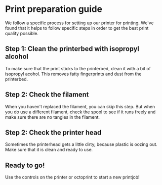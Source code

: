 # Print preparation guide
We follow a specific process for setting up our printer for printing. 
We've found that it helps to follow specific steps in order to get the 
best print quality possible.

## Step 1: Clean the printerbed with isopropyl alcohol
To make sure that the print sticks to the printerbed, clean it with a bit 
of isopropyl acohol. This removes fatty fingerprints and dust from the printerbed.

## Step 2: Check the filament
When you haven't replaced the filament, you can skip this step. But when you
do use a different filament, check the spool to see if it runs freely and make
sure there are no tangles in the filament.

## Step 2: Check the printer head
Sometimes the printerhead gets a little dirty, because plastic is oozing out. 
Make sure that it is clean and ready to use.

## Ready to go!
Use the controls on the printer or octoprint to start a new printjob!